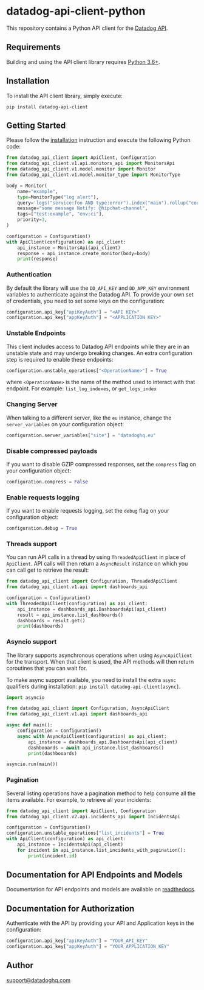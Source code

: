 # datadog-api-client-python

This repository contains a Python API client for the [Datadog API](https://docs.datadoghq.com/api/).

## Requirements

Building and using the API client library requires [Python 3.6+](https://www.python.org/downloads/).

## Installation

To install the API client library, simply execute:

```shell
pip install datadog-api-client
```

## Getting Started

Please follow the [installation](#installation) instruction and execute the following Python code:

```python
from datadog_api_client import ApiClient, Configuration
from datadog_api_client.v1.api.monitors_api import MonitorsApi
from datadog_api_client.v1.model.monitor import Monitor
from datadog_api_client.v1.model.monitor_type import MonitorType

body = Monitor(
    name="example",
    type=MonitorType("log alert"),
    query='logs("service:foo AND type:error").index("main").rollup("count").by("source").last("5m") > 2',
    message="some message Notify: @hipchat-channel",
    tags=["test:example", "env:ci"],
    priority=3,
)

configuration = Configuration()
with ApiClient(configuration) as api_client:
    api_instance = MonitorsApi(api_client)
    response = api_instance.create_monitor(body=body)
    print(response)
```

### Authentication

By default the library will use the `DD_API_KEY` and `DD_APP_KEY` environment variables to authenticate against the Datadog API.
To provide your own set of credentials, you need to set some keys on the configuration:

```python
configuration.api_key["apiKeyAuth"] = "<API KEY>"
configuration.api_key["appKeyAuth"] = "<APPLICATION KEY>"
```

### Unstable Endpoints

This client includes access to Datadog API endpoints while they are in an unstable state and may undergo breaking changes. An extra configuration step is required to enable these endpoints:

```python
configuration.unstable_operations["<OperationName>"] = True
```

where `<OperationName>` is the name of the method used to interact with that endpoint. For example: `list_log_indexes`, or `get_logs_index`

### Changing Server

When talking to a different server, like the `eu` instance, change the `server_variables` on your configuration object:

```python
configuration.server_variables["site"] = "datadoghq.eu"
```

### Disable compressed payloads

If you want to disable GZIP compressed responses, set the `compress` flag
on your configuration object:

```python
configuration.compress = False
```

### Enable requests logging

If you want to enable requests logging, set the `debug` flag on your configuration object:

```python
configuration.debug = True
```

### Threads support

You can run API calls in a thread by using `ThreadedApiClient` in place of `ApiClient`. API calls will then
return a `AsyncResult` instance on which you can call get to retrieve the result:

```python
from datadog_api_client import Configuration, ThreadedApiClient
from datadog_api_client.v1.api import dashboards_api

configuration = Configuration()
with ThreadedApiClient(configuration) as api_client:
    api_instance = dashboards_api.DashboardsApi(api_client)
    result = api_instance.list_dashboards()
    dashboards = result.get()
    print(dashboards)
```

### Asyncio support

The library supports asynchronous operations when using `AsyncApiClient` for the transport. When that client is used,
the API methods will then return coroutines that you can wait for.

To make async support available, you need to install the extra `async` qualifiers during installation: `pip install datadog-api-client[async]`.

```python
import asyncio

from datadog_api_client import Configuration, AsyncApiClient
from datadog_api_client.v1.api import dashboards_api

async def main():
    configuration = Configuration()
    async with AsyncApiClient(configuration) as api_client:
        api_instance = dashboards_api.DashboardsApi(api_client)
        dashbooards = await api_instance.list_dashboards()
        print(dashbooards)

asyncio.run(main())
```

### Pagination

Several listing operations have a pagination method to help consume all the items available.
For example, to retrieve all your incidents:

```python
from datadog_api_client import ApiClient, Configuration
from datadog_api_client.v2.api.incidents_api import IncidentsApi

configuration = Configuration()
configuration.unstable_operations["list_incidents"] = True
with ApiClient(configuration) as api_client:
    api_instance = IncidentsApi(api_client)
    for incident in api_instance.list_incidents_with_pagination():
        print(incident.id)
```

## Documentation for API Endpoints and Models

Documentation for API endpoints and models are available on [readthedocs](https://datadog-api-client.readthedocs.io/).

## Documentation for Authorization

Authenticate with the API by providing your API and Application keys in the configuration:

```python
configuration.api_key["apiKeyAuth"] = "YOUR_API_KEY"
configuration.api_key["appKeyAuth"] = "YOUR_APPLICATION_KEY"
```

## Author

support@datadoghq.com
